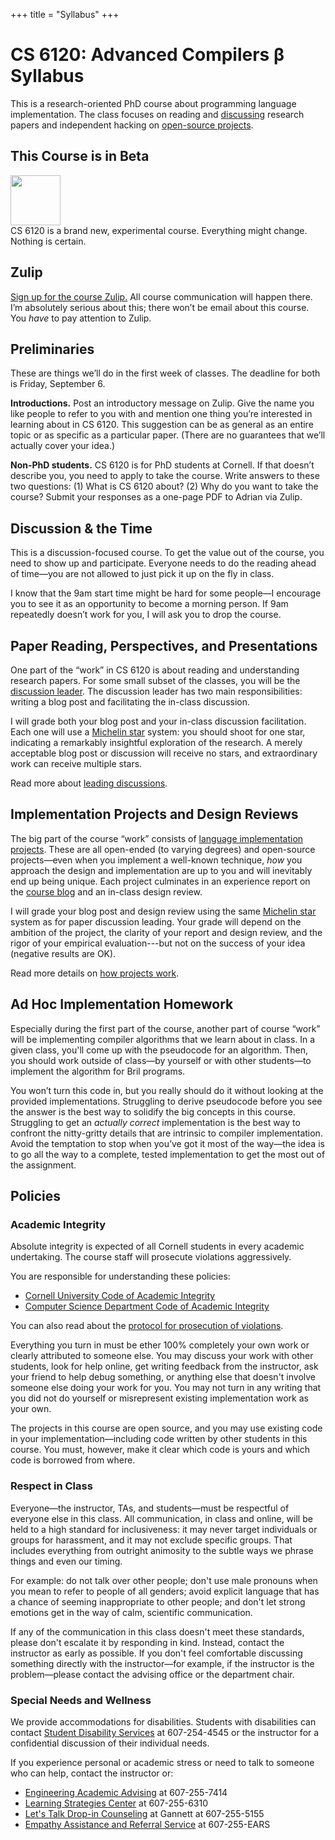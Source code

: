 +++
title = "Syllabus"
+++
# CS 6120: Advanced Compilers β Syllabus

This is a research-oriented PhD course about programming language implementation.
The class focuses on reading and [discussing][discussion] research papers and independent hacking on [open-source projects][project].


## This Course is in Beta

<p class="ornament">
  <img src="../img/construction.gif" style="width: 5rem; height: 5rem;"><br>
  CS 6120 is a brand new, experimental course.
  Everything might change.
  Nothing is certain.
</p>


## Zulip

[Sign up for the course Zulip.][zulip]
All course communication will happen there.
I’m absolutely serious about this; there won’t be email about this course.
You *have* to pay attention to Zulip.

[zulip]: https://cs6120.zulipchat.com


## Preliminaries

These are things we’ll do in the first week of classes.
The deadline for both is Friday, September 6.

**Introductions.**
Post an introductory message on Zulip.
Give the name you like people to refer to you with
and mention one thing you’re interested in learning about in CS 6120.
This suggestion can be as general as an entire topic or as specific as a particular paper.
(There are no guarantees that we’ll actually cover your idea.)

**Non-PhD students.**
CS 6120 is for PhD students at Cornell.
If that doesn’t describe you, you need to apply to take the course.
Write answers to these two questions:
(1) What is CS 6120 about?
(2) Why do you want to take the course?
Submit your responses as a one-page PDF to Adrian via Zulip.


## Discussion & the Time

This is a discussion-focused course.
To get the value out of the course, you need to show up and participate.
Everyone needs to do the reading ahead of time—you are not allowed to just pick it up on the fly in class.

I know that the 9am start time might be hard for some people—I encourage you to see it as an opportunity to become a morning person.
If 9am repeatedly doesn’t work for you, I will ask you to drop the course.


## Paper Reading, Perspectives, and Presentations

One part of the “work” in CS 6120 is about reading and understanding research papers.
For some small subset of the classes, you will be the [discussion leader][discussion].
The discussion leader has two main responsibilities: writing a blog post and facilitating the in-class discussion.

I will grade both your blog post and your in-class discussion facilitation.
Each one will use a [Michelin star][michelin] system:
you should shoot for one star, indicating a remarkably insightful exploration of the research.
A merely acceptable blog post or discussion will receive no stars, and extraordinary work can receive multiple stars.

Read more about [leading discussions][discussion].

[michelin]: https://en.wikipedia.org/wiki/Michelin_Guide
[discussion]: @/discussion.md

## Implementation Projects and Design Reviews

The big part of the course “work” consists of [language implementation projects][project].
These are all open-ended (to varying degrees) and open-source projects—even when you implement a well-known technique, *how* you approach the design and implementation are up to you and will inevitably end up being unique.
Each project culminates in an experience report on the [course blog][blog] and an in-class design review.

I will grade your blog post and design review using the same [Michelin star][michelin] system as for paper discussion leading.
Your grade will depend on the ambition of the project,
the clarity of your report and design review,
and the rigor of your empirical evaluation---but not on the success of your idea (negative results are OK).

Read more details on [how projects work][project].

[project]: @/project/_index.md
[blog]: @/blog/_index.md

## Ad Hoc Implementation Homework

Especially during the first part of the course, another part of course “work” will be implementing compiler algorithms that we learn about in class.
In a given class, you'll come up with the pseudocode for an algorithm.
Then, you should work outside of class—by yourself or with other students—to implement the algorithm for Bril programs.

You won’t turn this code in, but you really should do it without looking at the provided implementations.
Struggling to derive pseudocode before you see the answer is the best way to solidify the big concepts in this course.
Struggling to get an *actually correct* implementation is the best way to confront the nitty-gritty details that are intrinsic to compiler implementation.
Avoid the temptation to stop when you’ve got it most of the way—the idea is to go all the way to a complete, tested implementation to get the most out of the assignment.


## Policies

### Academic Integrity

Absolute integrity is expected of all Cornell students in every academic undertaking. The course staff will prosecute violations aggressively.

You are responsible for understanding these policies:

- <a href="http://cuinfo.cornell.edu/Academic/AIC.html">Cornell University Code of Academic Integrity</a>
- <a href="http://www.cs.cornell.edu/ugrad/CSMajor/index.htm#ai">Computer Science Department Code of Academic Integrity</a>

You can also read about the [protocol for prosecution of violations][aiproceedings].

[aiproceedings]: http://www.theuniversityfaculty.cornell.edu/AcadInteg/index.html

Everything you turn in must be ether 100% completely your own work or clearly attributed to someone else.
You may discuss your work with other students, look for help online, get writing feedback from the instructor, ask your friend to help debug something, or anything else that doesn't involve someone else doing your work for you.
You may not turn in any writing that you did not do yourself or misrepresent existing implementation work as your own.

The projects in this course are open source, and you may use existing code in your implementation—including code written by other students in this course. You must, however, make it clear which code is yours and which code is borrowed from where.

### Respect in Class

Everyone—the instructor, TAs, and students—must be respectful of everyone else in this class. All communication, in class and online, will be held to a high standard for inclusiveness: it may never target individuals or groups for harassment, and it may not exclude specific groups. That includes everything from outright animosity to the subtle ways we phrase things and even our timing.

For example: do not talk over other people; don't use male pronouns when you mean to refer to people of all genders; avoid explicit language that has a chance of seeming inappropriate to other people; and don't let strong emotions get in the way of calm, scientific communication.

If any of the communication in this class doesn't meet these standards, please don't escalate it by responding in kind. Instead, contact the instructor as early as possible. If you don't feel comfortable discussing something directly with the instructor—for example, if the instructor is the problem—please contact the advising office or the department chair.

### Special Needs and Wellness

We provide accommodations for disabilities.
Students with disabilities can contact <a href="http://sds.cornell.edu">Student Disability Services</a> at
607-254-4545 or the instructor for a confidential discussion of their
individual needs.

If you experience personal or academic stress or need to talk to someone who can help, contact the instructor or:

- <a href="http://www.engineering.cornell.edu/student-services/academic-advising">Engineering Academic Advising</a> at 607-255-7414
- <a href="http://lsc.sas.cornell.edu">Learning Strategies Center</a> at 607-255-6310
- <a href="http://www.gannett.cornell.edu/LetsTalk">Let's Talk Drop-in Counseling</a> at Gannett at 607-255-5155
- <a href="http://ears.dos.cornell.edu">Empathy Assistance and Referral Service</a> at 607-255-EARS
